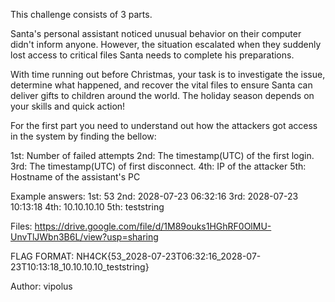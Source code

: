 This challenge consists of 3 parts.

Santa's personal assistant noticed unusual behavior on their computer didn't inform anyone. However, the situation escalated when they suddenly lost access to critical files Santa needs to complete his preparations.

With time running out before Christmas, your task is to investigate the issue, determine what happened, and recover the vital files to ensure Santa can deliver gifts to children around the world. The holiday season depends on your skills and quick action!

For the first part you need to understand out how the attackers got access in the system by finding the bellow:

1st: Number of failed attempts
2nd: The timestamp(UTC) of the first login.
3rd: The timestamp(UTC) of first disconnect.
4th: IP of the attacker
5th: Hostname of the assistant's PC

Example answers:
1st: 53
2nd: 2028-07-23 06:32:16
3rd: 2028-07-23 10:13:18
4th: 10.10.10.10
5th: teststring

Files: https://drive.google.com/file/d/1M89ouks1HGhRF0OlMU-UnvTlJWbn3B6L/view?usp=sharing

FLAG FORMAT:
NH4CK{53_2028-07-23T06:32:16_2028-07-23T10:13:18_10.10.10.10_teststring}

Author: vipolus

